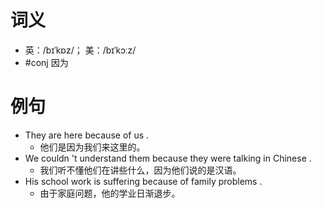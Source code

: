 # 词义
- 英：/bɪˈkɒz/； 美：/bɪˈkɔːz/
- #conj 因为
# 例句
- They are here because of us .
	- 他们是因为我们来这里的。
- We couldn 't understand them because they were talking in Chinese .
	- 我们听不懂他们在讲些什么，因为他们说的是汉语。
- His school work is suffering because of family problems .
	- 由于家庭问题，他的学业日渐退步。
